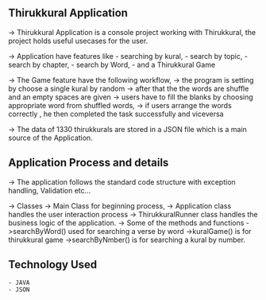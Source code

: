 ## Thirukkural Application

   -> Thirukkural Application is a console project working with Thirukkural, the project holds useful usecases for the user.
   
   -> Application have features like 
                  - searching by kural, 
                  -  search by topic, 
                  -  search by chapter,
                  -  search by Word,
                  -  and a Thirukkural Game
                  
   -> The Game feature have the following workflow,
                  -> the program is setting by choose a single kural by random
                  -> after that the the words are shuffle and an empty spaces are given
                  -> users have to fill the blanks by choosing appropriate word from shuffled words,
                  -> if users arrange the words correctly , he then completed the task successfully and viceversa
                  
   -> The data of 1330 thirukkurals are stored in a JSON file which is a main source of the Application.

## Application Process and details

   -> The application follows the standard code structure with exception handling, Validation etc...
   
   -> Classes -> Main Class for beginning process,
              -> Application class handles the user interaction process
              -> ThirukkuralRunner class handles the business logic of the application.
   -> Some of the methods and functions 
              ->searchByWord() used for searching a verse by word
              ->kuralGame() is for thirukkural game
              ->searchByNmber() is for searching a kural by number.

## Technology Used
    - JAVA
    - JSON
